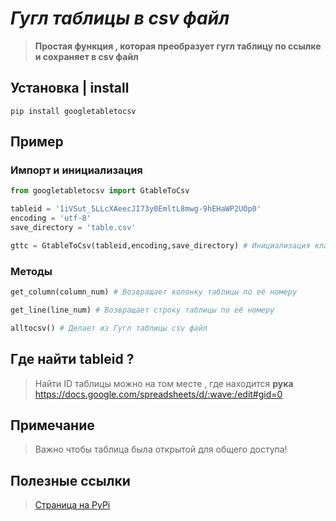 # ***Гугл таблицы в csv файл***
> **Простая функция , которая преобразует гугл таблицу по ссылке и сохраняет в csv файл**
## Установка | install
```
pip install googletabletocsv
```
## Пример
### Импорт и инициализация
```python
from googletabletocsv import GtableToCsv

tableid = '1iVSut_5LLcXAeecJI73y0EmltL8mwg-9hEHaWP2UOp0'
encoding = 'utf-8'
save_directory = 'table.csv'

gttc = GtableToCsv(tableid,encoding,save_directory) # Инициализация класса
```
### Методы
```python
get_column(column_num) # Возвращает колонку таблицы по её номеру

get_line(line_num) # Возвращает строку таблицы по её номеру

alltocsv() # Делает из Гугл таблицы csv файл
```

## Где найти tableid ?
>Найти ID таблицы можно на том месте , где находится **рука**                                     
>https://docs.google.com/spreadsheets/d/:wave:/edit#gid=0

## Примечание
>Важно чтобы таблица была открытой для общего доступа!

## Полезные ссылки
>[Страница на PyPi](https://pypi.org/project/googletabletocsv)



